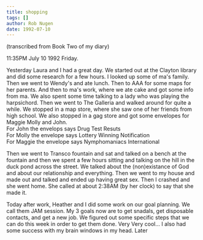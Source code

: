 ```yaml
---
title: shopping
tags: []
author: Rob Nugen
date: 1992-07-10
---
```


<p class=note>(transcribed from Book Two of my diary)

<p class=date>11:35PM July 10 1992 Friday.

<p>Yesterday Laura and I had a great day. We started out at the
Clayton library and did some research for a few hours.  I looked up
some of ma's family.  Then we went to Wendy's and ate lunch.  Then to
AAA for some maps for her parents.  And then to ma's work, where we
ate cake and got some info from ma.  We also spent some time talking
to a lady who was playing the harpsichord. Then we went to The
Galleria and walked around for quite a while.  We stopped in a map
store, where she saw one of her friends from high school.  We also
stopped in a gag store and got some envelopes for Maggie Molly and
John.  
<br>For John the envelops says Drug Test Resuts 
<br>For Molly the envelope says Lottery Winning Notification 
<br>For Maggie the envelope says Nymphomaniacs International

<p>Then we went to Transco fountain and sat and talked on a bench at
the fountain and then we spent a few hours sitting and talking on the
hill in the duck pond across the street.  We talked about the
(non)existance of God and about our relationship and everything.  Then
we went to my house and made out and talked and ended up having great
sex.  Then I crashed and she went home.  She called at about 2:38AM
(by her clock) to say that she made it.

<p>Today after work, Heather and I did some work on our goal planning.
We call them JAM session.  My 3 goals now are to get snadals, get
disposable contacts, and get a new job.  We figured out some specific
steps that we can do this week in order to get them done. Very Very
cool...  I also had some success with my brain windows in my head.
Later


